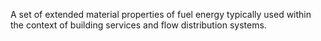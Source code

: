 A set of extended material properties of fuel energy typically used within the context of building services and flow distribution systems.